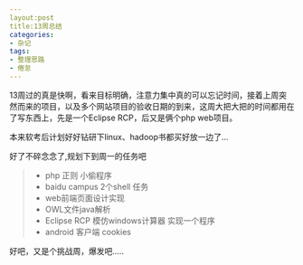 ```yaml
---
layout:post
title:13周总结
categories:
- 杂记
tags:
- 整理思路
- 倦怠
---
```


13周过的真是快啊，看来目标明确，注意力集中真的可以忘记时间，接着上周突然而来的项目，以及多个网站项目的验收日期的到来，这周大把大把的时间都用在了写东西上，先是一个Eclipse RCP，后又是俩个php web项目。

本来软考后计划好好钻研下linux、hadoop书都买好放一边了...

好了不碎念念了,规划下到周一的任务吧

>+ php 正则 小偷程序
>+ baidu campus  2个shell 任务
>+ web前端页面设计实现
>+ OWL文件java解析
>+ Eclipse RCP 模仿windows计算器 实现一个程序
>+ android 客户端 cookies

好吧，又是个挑战周，爆发吧.....

